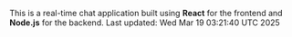 This is a real-time chat application built using **React** for the frontend and **Node.js** for the backend.
Last updated: Wed Mar 19 03:21:40 UTC 2025

